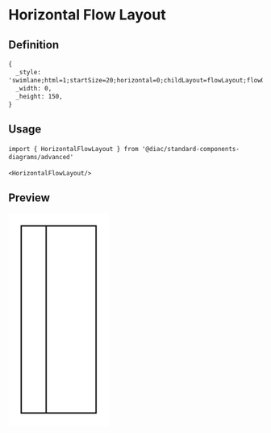 # Horizontal Flow Layout

## Definition

```
{
  _style: 'swimlane;html=1;startSize=20;horizontal=0;childLayout=flowLayout;flowOrientation=west;resizable=0;interRankCellSpacing=50;containerType=tree;fontSize=12;',
  _width: 0,
  _height: 150,
}
```

## Usage

```
import { HorizontalFlowLayout } from '@diac/standard-components-diagrams/advanced'

<HorizontalFlowLayout/>
```

## Preview

<img src="./horizontal-flow-layout.png" width="200"/>
